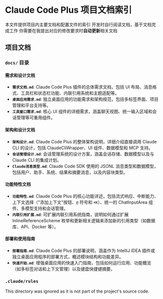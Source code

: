 # Claude Code Plus 项目文档索引

本文件提供项目内主要文档和配置文件的索引
开发时自行阅读文档，基于文档完成工作
你需要在我提出对应的修改要求时**自动更新**相关文档

## 项目文档

### `docs/` 目录

#### 需求和设计文档
*   **`需求文档.md`**: Claude Code Plus 插件的总体需求文档，包括 UI 布局、消息格式、工具栏和状态栏功能、内联引用系统和主题适配等。
*   **`桌面应用需求.md`**: 独立桌面应用的功能需求和架构规范，包括多标签界面、项目管理和平台支持等。
*   **`工具窗口需求.md`**: 核心 UI 组件的详细需求，涵盖聊天视图、统一输入区域和会话管理等可重用组件。

#### 架构和设计文档
*   **`架构设计.md`**: Claude Code Plus 的整体架构说明，详细介绍直接调用 Claude CLI 的设计，包括 ClaudeCliWrapper、UI 组件、数据模型和 MCP 支持。
*   **`会话管理设计.md`**: 会话管理系统的设计方案，涵盖会话存储、数据模型以及与 Claude CLI 的集成计划。
*   **`Claude消息类型.md`**: Claude Code SDK 使用的 JSONL 消息类型和数据模型，包括用户、助手、系统、结果和摘要消息，以及内容块类型。

#### 功能特性文档
*   **`功能特性.md`**: Claude Code Plus 的核心功能详述，包括流式响应、中断能力、上下文选择（"添加上下文"按钮、`@` 符号和 `⌘K`）、统一的 ChatInputArea 组件、多模型支持和会话管理。
*   **`内联引用扩展.md`**: 可扩展内联引用系统指南，说明如何通过扩展 InlineReferenceScheme 枚举和更新相关逻辑来添加新的引用类型（如数据库、API、Docker 等）。

#### 部署和使用指南
*   **`部署指南.md`**: Claude Code Plus 的部署说明，涵盖作为 IntelliJ IDEA 插件或独立桌面应用程序的部署方式，概述模块结构和功能差异。
*   **`快速开始.md`**: 增强桌面应用的快速入门指南，包括如何运行应用、功能概览（如多标签对话和上下文管理）以及键盘快捷键摘要。

### `.claude/rules`

This directory was ignored as it is not part of the project's source code.
